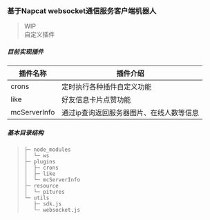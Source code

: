 ### 基于Napcat websocket通信服务客户端机器人

> WIP\
> 自定义插件

##### 目前实现插件

| 插件名称     | 插件介绍                                 |
| ------------ | ---------------------------------------- |
| crons        | 定时执行各种插件自定义功能               |
| like         | 好友信息卡片点赞功能                     |
| mcServerInfo | 通过ip查询返回服务器图片、在线人数等信息 |

##### 基本目录结构

> ```
> ├─ node_modules
> │  └─ ws
> ├─ plugins
> │  ├─ crons
> │  ├─ like
> │  └─ mcServerInfo
> ├─ resource
> │  └─ pitures
> └─ utils
>    ├─ sdk.js
>    └─ websocket.js
> ```
